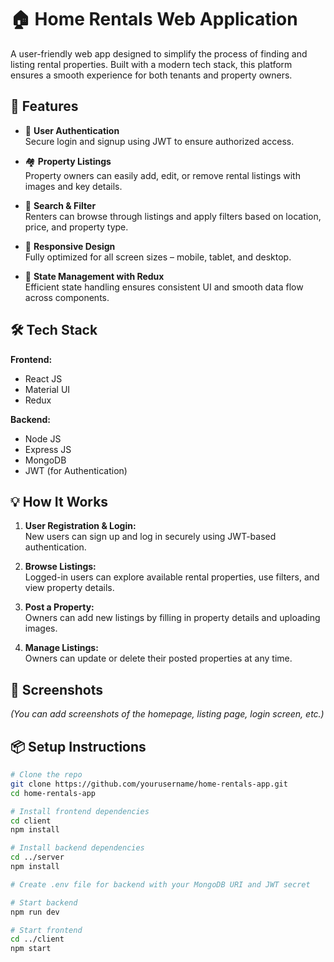 # 🏠 Home Rentals Web Application

A user-friendly web app designed to simplify the process of finding and listing rental properties. Built with a modern tech stack, this platform ensures a smooth experience for both tenants and property owners.

## 🚀 Features

- 🔐 **User Authentication**  
  Secure login and signup using JWT to ensure authorized access.

- 🏘️ **Property Listings**  
  Property owners can easily add, edit, or remove rental listings with images and key details.

- 🔎 **Search & Filter**  
  Renters can browse through listings and apply filters based on location, price, and property type.

- 📱 **Responsive Design**  
  Fully optimized for all screen sizes – mobile, tablet, and desktop.

- 🔄 **State Management with Redux**  
  Efficient state handling ensures consistent UI and smooth data flow across components.

## 🛠️ Tech Stack

**Frontend:**
- React JS
- Material UI
- Redux

**Backend:**
- Node JS
- Express JS
- MongoDB
- JWT (for Authentication)

## 💡 How It Works

1. **User Registration & Login:**  
   New users can sign up and log in securely using JWT-based authentication.

2. **Browse Listings:**  
   Logged-in users can explore available rental properties, use filters, and view property details.

3. **Post a Property:**  
   Owners can add new listings by filling in property details and uploading images.

4. **Manage Listings:**  
   Owners can update or delete their posted properties at any time.

## 📸 Screenshots

*(You can add screenshots of the homepage, listing page, login screen, etc.)*

## 📦 Setup Instructions

```bash
# Clone the repo
git clone https://github.com/yourusername/home-rentals-app.git
cd home-rentals-app

# Install frontend dependencies
cd client
npm install

# Install backend dependencies
cd ../server
npm install

# Create .env file for backend with your MongoDB URI and JWT secret

# Start backend
npm run dev

# Start frontend
cd ../client
npm start
